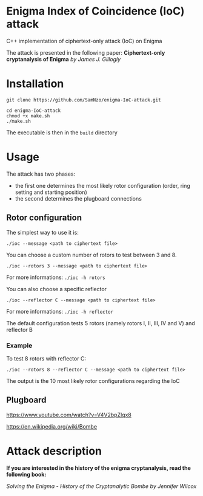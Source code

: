 # Enigma Index of Coincidence (IoC) attack
C++ implementation of ciphertext-only attack (IoC) on Enigma 

The attack is presented in the following paper: **Ciphertext-only cryptanalysis of Enigma** *by James J. Gillogly*

# Installation

```
git clone https://github.com/SamNzo/enigma-IoC-attack.git
```

```
cd enigma-IoC-attack
chmod +x make.sh
./make.sh
```

The executable is then in the `build` directory

# Usage

The attack has two phases:
- the first one determines the most likely rotor configuration (order, ring setting and starting position)
- the second determines the plugboard connections

## Rotor configuration
The simplest way to use it is:
```
./ioc --message <path to ciphertext file>
```

You can choose a custom number of rotors to test between 3 and 8.
```
./ioc --rotors 3 --message <path to ciphertext file>
```

For more informations: `./ioc -h rotors`

You can also choose a specific reflector
```
./ioc --reflector C --message <path to ciphertext file>
```

For more informations: `./ioc -h reflector`

The default configuration tests 5 rotors (namely rotors I, II, III, IV and V) and reflector B

### Example
To test 8 rotors with reflector C:

```
./ioc --rotors 8 --reflector C --message <path to ciphertext file>
```

The output is the 10 most likely rotor configurations regarding the IoC

## Plugboard

https://www.youtube.com/watch?v=V4V2bpZlqx8

https://en.wikipedia.org/wiki/Bombe

# Attack description

**If you are interested in the history of the enigma cryptanalysis, read the following book:**

*Solving the Enigma - History of the Cryptanalytic Bombe by Jennifer Wilcox*
